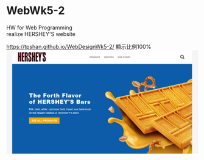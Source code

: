 # WebWk5-2
HW for Web Programming   
realize HERSHEY'S website  

https://tpshan.github.io/WebDesignWk5-2/
顯示比例100%
![image](https://github.com/tpshan/WebDesignWk5-2/blob/master/WebWk5-2.jpg)
